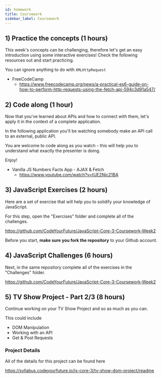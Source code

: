 ```yaml
---
id: homework
title: Coursework
sidebar_label: Coursework
---
```


<!--
## 1) Review Solutions for Last Weeks Coursework

Before starting this week, be sure to review the solutions for last weeks coursework

https://github.com/CodeYourFuture/JavaScript-Core-3-Coursework-Week1-Solution

Make sure you work out what you don't understand and spend some time considering how the code works.

In each of the folders you'll find a `solutions.md` file that will explain more of the solution to you. You should read each of them.

**Note**: This is a private repository. Please speak to your Teacher, Buddy or Class Coordinator to get access. You should ask them to invite your whole class.

-->

## 1) Practice the concepts (1 hours)

This week's concepts can be challenging, therefore let's get an easy introduction using some interactive exercises! Check the following resources out and start practicing.

You can ignore anything to do with `XMLHttpRequest`

- FreeCodeCamp
  - https://www.freecodecamp.org/news/a-practical-es6-guide-on-how-to-perform-http-requests-using-the-fetch-api-594c3d91a547/

## 2) Code along (1 hour)

Now that you've learned about APIs and how to connect with them, let's apply it in the context of a complete application.

In the following application you'll be watching somebody make an API call to an external, public API.

You are welcome to code along as you watch - this will help you to understand what exactly the presenter is doing.

Enjoy!

- Vanilla JS Numbers Facts App - AJAX & Fetch
  - https://www.youtube.com/watch?v=tUE2Nic21BA

## 3) JavaScript Exercises (2 hours)

Here are a set of exercise that will help you to solidify your knowledge of JavaScript.

For this step, open the "Exercises" folder and complete all of the challenges.

https://github.com/CodeYourFuture/JavaScript-Core-3-Coursework-Week2

Before you start, **make sure you fork the repository** to your Github account.

## 4) JavaScript Challenges (6 hours)

Next, in the same repository complete all of the exercises in the "Challenges" folder.

https://github.com/CodeYourFuture/JavaScript-Core-3-Coursework-Week2

## 5) TV Show Project - Part 2/3 (8 hours)

Continue working on your TV Show Project and so as much as you can.

This could include

- DOM Manipulation
- Working with an API
- Get & Post Requests

### Project Details

All of the details for this project can be found here

https://syllabus.codeyourfuture.io/js-core-3/tv-show-dom-project/readme
